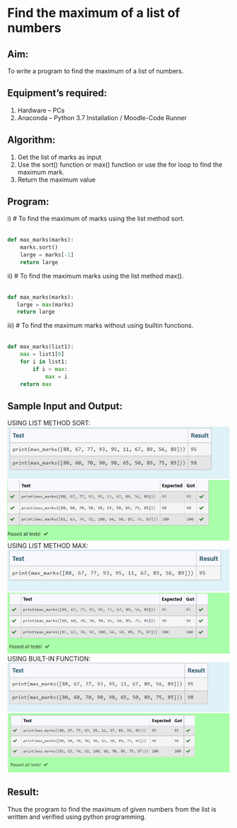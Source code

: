 # Find the maximum of a list of numbers
## Aim:
To write a program to find the maximum of a list of numbers.
## Equipment’s required:
1.	Hardware – PCs
2.	Anaconda – Python 3.7 Installation / Moodle-Code Runner
## Algorithm:
1.	Get the list of marks as input
2.	Use the sort() function or max() function or use the for loop to find the maximum mark.
3.	Return the maximum value
## Program:

i)	# To find the maximum of marks using the list method sort.
```Python

def max_marks(marks):
    marks.sort()
    large = marks[-1]
    return large

```

ii)	# To find the maximum marks using the list method max().
```Python

def max_marks(marks):
   large = max(marks)
   return large

```

iii) # To find the maximum marks without using builtin functions.
```Python

def max_marks(list1):
    max = list1[0]
    for i in list1:
        if i > max:
            max = i
    return max


```
## Sample Input and Output:

USING LIST METHOD SORT:
![input](/input1.png) 
![output](/output1.png)
USING LIST METHOD MAX:
![input](/input%202.png)
![output](/output2.png)
USING BUILT-IN FUNCTION:
![input](/input%203.png)
![output](/output3.png)


## Result:
Thus the program to find the maximum of given numbers from the list is written and verified using python programming.